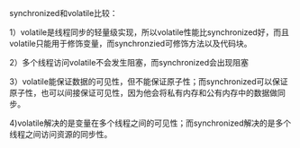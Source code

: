 synchronized和volatile比较：

1）volatile是线程同步的轻量级实现，所以volatile性能比synchronized好，而且volatile只能用于修饰变量，而synchronzied可修饰方法以及代码块。

2）多个线程访问volatile不会发生阻塞，而synchronized会出现阻塞

3）volatile能保证数据的可见性，但不能保证原子性；而synchronized可以保证原子性，也可以间接保证可见性，因为他会将私有内存和公有内存中的数据做同步。

4)volatile解决的是变量在多个线程之间的可见性；而synchronized解决的是多个线程之间访问资源的同步性。